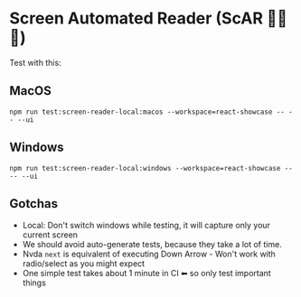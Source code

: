 # Screen Automated Reader (ScAR 🦁🔥💀)

Test with this:

## MacOS

```shell
npm run test:screen-reader-local:macos --workspace=react-showcase -- -- --ui
```

## Windows

```shell
npm run test:screen-reader-local:windows --workspace=react-showcase -- -- --ui
```

## Gotchas

-   Local: Don't switch windows while testing, it will capture only your current screen
-   We should avoid auto-generate tests, because they take a lot of time.
-   Nvda `next` is equivalent of executing Down Arrow - Won't work with radio/select as you might expect
-   One simple test takes about 1 minute in CI ⬅ so only test important things
